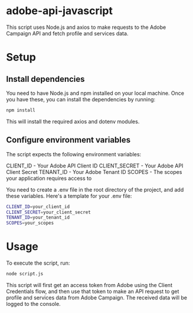 # adobe-api-javascript

This script uses Node.js and axios to make requests to the Adobe Campaign API and fetch profile and services data.

# Setup

## Install dependencies

You need to have Node.js and npm installed on your local machine. Once you have these, you can install the dependencies by running:

```bash
npm install
```

This will install the required axios and dotenv modules.

## Configure environment variables

The script expects the following environment variables:

CLIENT_ID - Your Adobe API Client ID
CLIENT_SECRET - Your Adobe API Client Secret
TENANT_ID - Your Adobe Tenant ID
SCOPES - The scopes your application requires access to

You need to create a .env file in the root directory of the project, and add these variables. Here's a template for your .env file:

```bash
CLIENT_ID=your_client_id
CLIENT_SECRET=your_client_secret
TENANT_ID=your_tenant_id
SCOPES=your_scopes
```

# Usage

To execute the script, run:

```bash
node script.js
```

This script will first get an access token from Adobe using the Client Credentials flow, and then use that token to make an API request to get profile and services data from Adobe Campaign. The received data will be logged to the console.
